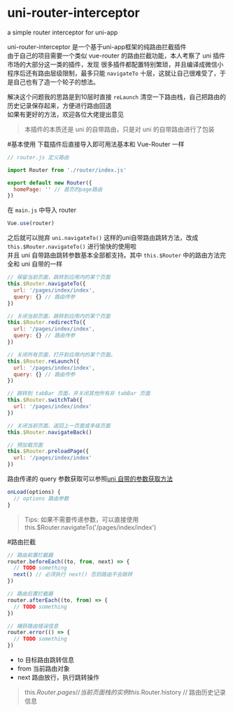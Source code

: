 # uni-router-interceptor
a simple router interceptor for uni-app

uni-router-interceptor 是一个基于uni-app框架的纯路由拦截插件  
由于自己的项目需要一个类似 vue-router 的路由拦截功能，本人考察了 uni 插件市场的大部分这一类的插件，发现
很多插件都配置特别繁琐，并且编译成微信小程序后还有路由层级限制，最多只能  `navigateTo` 十层，这就让自己很难受了，于是自己也有了造一个轮子的想法。  


解决这个问题我的思路是到10层时直接 `reLaunch` 清空一下路由栈，自己把路由的历史记录保存起来，方便进行路由回退  
如果有更好的方法，欢迎各位大佬提出意见

> 本插件的本质还是 uni 的自带路由，只是对 uni 的自带路由进行了包装  

#基本使用
下载插件后直接导入即可用法基本和 Vue-Router 一样

```javascript
// router.js 定义路由

import Router from './router/index.js'

export default new Router({
  homePage: '' // 首页的page路由
})
```

在 `main.js` 中导入 router

```javascript
Vue.use(router)
```

之后就可以抛弃 `uni.navigateTo()` 这样的uni自带路由跳转方法，改成 `this.$Router.navigateTo()` 进行愉快的使用啦  
并且 uni 自带路由跳转参数基本全部都支持。其中 `this.$Router` 中的路由方法完全和 uni 自带的一样  

```javascript
// 保留当前页面，跳转到应用内的某个页面
this.$Router.navigateTo({
  url: '/pages/index/index',
  query: {} // 路由传参
})

// 关闭当前页面，跳转到应用内的某个页面
this.$Router.redirectTo({
  url: '/pages/index/index',
  query: {} // 路由传参
})

// 关闭所有页面，打开到应用内的某个页面。
this.$Router.reLaunch({
  url: '/pages/index/index',
  query: {} // 路由传参
})

// 跳转到 tabBar 页面，并关闭其他所有非 tabBar 页面
this.$Router.switchTab({
  url: '/pages/index/index'
})

// 关闭当前页面，返回上一页面或多级页面
this.$Router.navigateBack()

// 预加载页面
this.$Router.preloadPage({
  url: '/pages/index/index'
})
```

路由传递的 query 参数获取可以参照[uni 自带的参数获取方法](https://uniapp.dcloud.io/collocation/frame/lifecycle?id=%e9%a1%b5%e9%9d%a2%e7%94%9f%e5%91%bd%e5%91%a8%e6%9c%9f)

```javascript
onLoad(options) {
  // options 路由参数
}
```

> Tips: 如果不需要传递参数，可以直接使用 this.$Router.navigateTo('/pages/index/index')

#路由拦截

```javascript
// 路由前置拦截器
router.beforeEach((to, from, next) => {
  // TODO something
  next() // 必须执行 next() 否则路由不会跳转
})

// 路由后置拦截器
router.afterEach((to, from) => {
  // TODO something
})

// 捕获路由错误信息
router.error(() => {
  // TODO something
})
```

* to 目标路由跳转信息
* from 当前路由对象
* next 路由放行，执行跳转操作

> this.$Router.pages // 当前页面栈的实例  
> this.$Router.history // 路由历史记录信息
